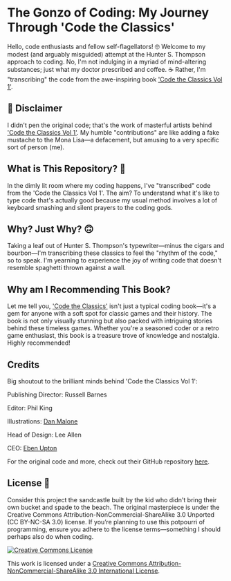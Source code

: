# The Gonzo of Coding: My Journey Through 'Code the Classics'
Hello, code enthusiasts and fellow self-flagellators! 🤓 Welcome to my modest (and arguably misguided) attempt at the Hunter S. Thompson approach to coding. No, I'm not indulging in a myriad of mind-altering substances; just what my doctor prescribed and coffee. ☕ Rather, I'm "transcribing" the code from the awe-inspiring book ['Code the Classics Vol 1'](https://store.rpipress.cc/products/code-the-classics).

## 🚨 Disclaimer
I didn't pen the original code; that's the work of masterful artists behind ['Code the Classics Vol 1'](https://store.rpipress.cc/products/code-the-classics). My humble "contributions" are like adding a fake mustache to the Mona Lisa—a defacement, but amusing to a very specific sort of person (me).

## What is This Repository? 🤔
In the dimly lit room where my coding happens, I've "transcribed" code from the 'Code the Classics Vol 1'. The aim? To understand what it's like to type code that's actually good because my usual method involves a lot of keyboard smashing and silent prayers to the coding gods.

## Why? Just Why? 🙃
Taking a leaf out of Hunter S. Thompson's typewriter—minus the cigars and bourbon—I'm transcribing these classics to feel the "rhythm of the code," so to speak. I'm yearning to experience the joy of writing code that doesn't resemble spaghetti thrown against a wall.

## Why am I Recommending This Book?
Let me tell you, ['Code the Classics'](https://store.rpipress.cc/products/code-the-classics) isn't just a typical coding book—it's a gem for anyone with a soft spot for classic games and their history. The book is not only visually stunning but also packed with intriguing stories behind these timeless games. Whether you're a seasoned coder or a retro game enthusiast, this book is a treasure trove of knowledge and nostalgia. Highly recommended!

## Credits
Big shoutout to the brilliant minds behind 'Code the Classics Vol 1':

Publishing Director: Russell Barnes

Editor: Phil King

Illustrations: [Dan Malone](https://danmalone.artstation.com/)

Head of Design: Lee Allen

CEO: [Eben Upton](https://twitter.com/EbenUpton)

    
For the original code and more, check out their GitHub repository [here](https://github.com/Wireframe-Magazine/Code-the-Classics).

## License 📜
Consider this project the sandcastle built by the kid who didn't bring their own bucket and spade to the beach. The original masterpiece is under the Creative Commons Attribution-NonCommercial-ShareAlike 3.0 Unported (CC BY-NC-SA 3.0) license. If you’re planning to use this potpourri of programming, ensure you adhere to the license terms—something I should perhaps also do when coding.



[![Creative Commons License](https://i.creativecommons.org/l/by-nc-sa/3.0/88x31.png)](http://creativecommons.org/licenses/by-nc-sa/3.0/)

This work is licensed under a [Creative Commons Attribution-NonCommercial-ShareAlike 3.0 International License](https://creativecommons.org/licenses/by-nc-sa/3.0/).
